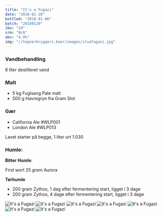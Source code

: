```yaml
---
title: "It's a Fugazi"
date: "2018-01-20"
bottled: "2018-01-06"
batch: "20180120"
ibu: "24"
srm: "N/A"
abv: "4.9%"
img: "//tegnerbryggers.beer/images/itsafugazi.jpg"
---
```


### Vandbehandling

6 liter destilleret vand

### Malt

* 5 kg Fuglsang Pale malt
* 500 g Havregryn fra Gram Slot

### Gær

* California Ale #WLP001
* London Ale #WLP013

Lavet starter på begge, 1 liter urt 1.030

### Humle:

**Bitter Humle**:

First wort
25 gram Aurora

**Tørhumle**

* 200 gram Zythos, 1 dag efter fermentering start, ligget i 3 dage
* 200 gram Zythos, 4 dage efter fermentering start, ligget i 3 dage

![It's a Fugazi](//tegnerbryggers.beer/images/20180211_201019.jpg)
![It's a Fugazi](//tegnerbryggers.beer/images/fugazi-fad-min.jpg)
![It's a Fugazi](//tegnerbryggers.beer/images/20180211_201036.jpg)
![It's a Fugazi](//tegnerbryggers.beer/images/20180211_201048.jpg)
![It's a Fugazi](//tegnerbryggers.beer/images/fugazi-min.jpg)
![It's a Fugazi](//tegnerbryggers.beer/images/20180211_201057.jpg)
![It's a Fugazi](//tegnerbryggers.beer/images/IMG_20180202_223615.jpg)
